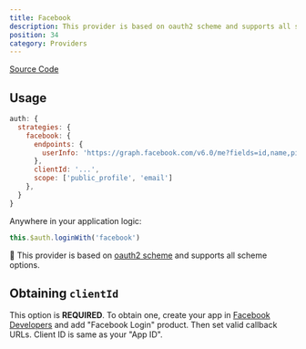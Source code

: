 ```yaml
---
title: Facebook
description: This provider is based on oauth2 scheme and supports all scheme options
position: 34
category: Providers
---
```


[Source Code](https://github.com/nuxt-community/auth-module/blob/dev/src/providers/facebook.ts)

## Usage

```js
auth: {
  strategies: {
    facebook: {
      endpoints: {
        userInfo: 'https://graph.facebook.com/v6.0/me?fields=id,name,picture{url}'
      },
      clientId: '...',
      scope: ['public_profile', 'email']
    },
  }
}
```

Anywhere in your application logic:

```js
this.$auth.loginWith('facebook')
```

💁 This provider is based on [oauth2 scheme](../schemes/oauth2) and supports all scheme options.

## Obtaining `clientId`

This option is **REQUIRED**. To obtain one, create your app in [Facebook Developers](https://developers.facebook.com) and add "Facebook Login" product. Then set valid callback URLs. Client ID is same as your "App ID".

